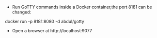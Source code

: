 - Run GoTTY commands inside a Docker container,the port 8181 can be changed:

docker run -p 8181:8080 -d abdul/gotty

- Open a browser at http://localhost:9077

